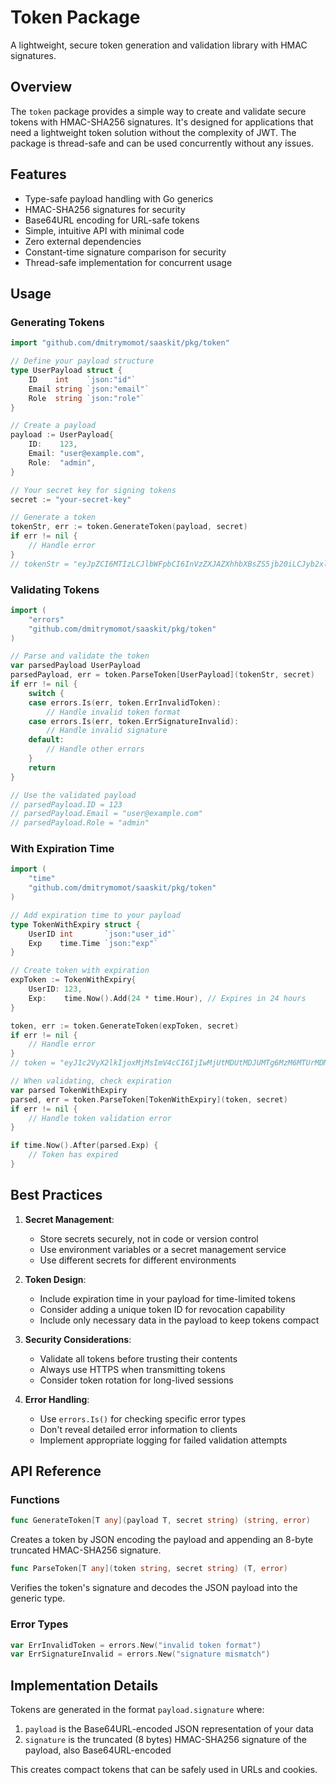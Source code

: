 # Token Package

A lightweight, secure token generation and validation library with HMAC signatures.

## Overview

The `token` package provides a simple way to create and validate secure tokens with HMAC-SHA256 signatures. It's designed for applications that need a lightweight token solution without the complexity of JWT. The package is thread-safe and can be used concurrently without any issues.

## Features

- Type-safe payload handling with Go generics
- HMAC-SHA256 signatures for security
- Base64URL encoding for URL-safe tokens
- Simple, intuitive API with minimal code
- Zero external dependencies
- Constant-time signature comparison for security
- Thread-safe implementation for concurrent usage

## Usage

### Generating Tokens

```go
import "github.com/dmitrymomot/saaskit/pkg/token"

// Define your payload structure
type UserPayload struct {
    ID    int    `json:"id"`
    Email string `json:"email"`
    Role  string `json:"role"`
}

// Create a payload
payload := UserPayload{
    ID:    123,
    Email: "user@example.com",
    Role:  "admin",
}

// Your secret key for signing tokens
secret := "your-secret-key"

// Generate a token
tokenStr, err := token.GenerateToken(payload, secret)
if err != nil {
    // Handle error
}
// tokenStr = "eyJpZCI6MTIzLCJlbWFpbCI6InVzZXJAZXhhbXBsZS5jb20iLCJyb2xlIjoiYWRtaW4ifQ.I2SuLRl4BbY"
```

### Validating Tokens

```go
import (
    "errors"
    "github.com/dmitrymomot/saaskit/pkg/token"
)

// Parse and validate the token
var parsedPayload UserPayload
parsedPayload, err = token.ParseToken[UserPayload](tokenStr, secret)
if err != nil {
    switch {
    case errors.Is(err, token.ErrInvalidToken):
        // Handle invalid token format
    case errors.Is(err, token.ErrSignatureInvalid):
        // Handle invalid signature
    default:
        // Handle other errors
    }
    return
}

// Use the validated payload
// parsedPayload.ID = 123
// parsedPayload.Email = "user@example.com"
// parsedPayload.Role = "admin"
```

### With Expiration Time

```go
import (
    "time"
    "github.com/dmitrymomot/saaskit/pkg/token"
)

// Add expiration time to your payload
type TokenWithExpiry struct {
    UserID int       `json:"user_id"`
    Exp    time.Time `json:"exp"`
}

// Create token with expiration
expToken := TokenWithExpiry{
    UserID: 123,
    Exp:    time.Now().Add(24 * time.Hour), // Expires in 24 hours
}

token, err := token.GenerateToken(expToken, secret)
if err != nil {
    // Handle error
}
// token = "eyJ1c2VyX2lkIjoxMjMsImV4cCI6IjIwMjUtMDUtMDJUMTg6MzM6MTUrMDM6MDAifQ.xKQ_r8j0Ew"

// When validating, check expiration
var parsed TokenWithExpiry
parsed, err = token.ParseToken[TokenWithExpiry](token, secret)
if err != nil {
    // Handle token validation error
}

if time.Now().After(parsed.Exp) {
    // Token has expired
}
```

## Best Practices

1. **Secret Management**:
    - Store secrets securely, not in code or version control
    - Use environment variables or a secret management service
    - Use different secrets for different environments

2. **Token Design**:
    - Include expiration time in your payload for time-limited tokens
    - Consider adding a unique token ID for revocation capability
    - Include only necessary data in the payload to keep tokens compact

3. **Security Considerations**:
    - Validate all tokens before trusting their contents
    - Always use HTTPS when transmitting tokens
    - Consider token rotation for long-lived sessions

4. **Error Handling**:
    - Use `errors.Is()` for checking specific error types
    - Don't reveal detailed error information to clients
    - Implement appropriate logging for failed validation attempts

## API Reference

### Functions

```go
func GenerateToken[T any](payload T, secret string) (string, error)
```

Creates a token by JSON encoding the payload and appending an 8-byte truncated HMAC-SHA256 signature.

```go
func ParseToken[T any](token string, secret string) (T, error)
```

Verifies the token's signature and decodes the JSON payload into the generic type.

### Error Types

```go
var ErrInvalidToken = errors.New("invalid token format")
var ErrSignatureInvalid = errors.New("signature mismatch")
```

## Implementation Details

Tokens are generated in the format `payload.signature` where:

1. `payload` is the Base64URL-encoded JSON representation of your data
2. `signature` is the truncated (8 bytes) HMAC-SHA256 signature of the payload, also Base64URL-encoded

This creates compact tokens that can be safely used in URLs and cookies.
